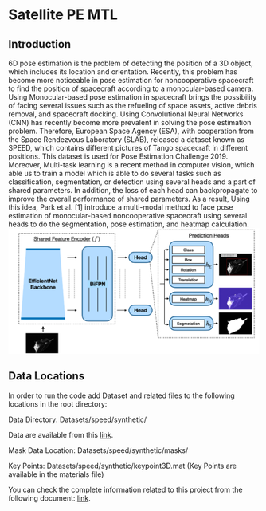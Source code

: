 # Satellite PE MTL



## Introduction

6D pose estimation is the problem of detecting the position of a 3D object, which includes its location and orientation. Recently, this problem has become more noticeable in pose estimation for noncooperative spacecraft to find the position of spacecraft according to a monocular-based camera. Using Monocular-based pose estimation in spacecraft brings the possibility of facing several issues such as the refueling of space assets, active debris removal, and spacecraft docking.
Using Convolutional Neural Networks (CNN) has recently become more prevalent in solving the pose estimation problem. Therefore, European Space Agency (ESA), with cooperation from the Space Rendezvous Laboratory (SLAB), released a dataset known as SPEED, which contains different pictures of Tango spacecraft in different positions. This dataset is used for Pose Estimation Challenge 2019.
Moreover, Multi-task learning is a recent method in computer vision, which able us to train a model which is able to do several tasks such as classification, segmentation, or detection using several heads and a part of shared parameters. In addition, the loss of each head can backpropagate to improve the overall performance of shared parameters. As a result, Using this idea, Park et al. [1] introduce a multi-modal method to face pose estimation of monocular-based noncooperative spacecraft using several heads to do the segmentation, pose estimation, and heatmap calculation.
![alt text](materials/arch.png)


## Data Locations
In order to run the code add Dataset and related files to the following locations in the root directory:

Data Directory: Datasets/speed/synthetic/

Data are available from this [link](https://zenodo.org/record/6327547#.Yxn6iHbP23A).

Mask Data Location: Datasets/speed/synthetic/masks/ 

Key Points: Datasets/speed/synthetic/keypoint3D.mat
(Key Points are available in the materials file)

You can check the complete information related to this project from the following document: [link](https://drive.google.com/file/d/1ECqlb9-cyH2UHYbXarhBRWd2yD_CAqit/view?usp=sharing).

